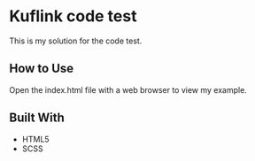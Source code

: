 # Kuflink code test

This is my solution for the code test.

## How to Use

Open the index.html file with a web browser to view my example.

## Built With

- HTML5
- SCSS
